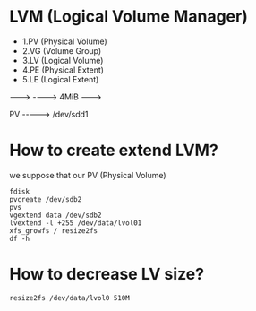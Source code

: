 # LVM (Logical Volume Manager)



<ul>
<li>1.PV (Physical Volume) </li>
<li>2.VG (Volume Group) </li>
<li>3.LV (Logical Volume) </li>
<li>4.PE (Physical Extent)</li>
<li>5.LE (Logical Extent)</li>
</ul>


 --->  ----> 4MiB
 ---> 

PV -----> /dev/sdd1

# How to create extend LVM?
<p>we suppose that our PV (Physical Volume) </p>  

    fdisk
    pvcreate /dev/sdb2
    pvs
    vgextend data /dev/sdb2
    lvextend -l +255 /dev/data/lvol01
    xfs_growfs / resize2fs
    df -h

# How to decrease LV size?

    resize2fs /dev/data/lvol0 510M